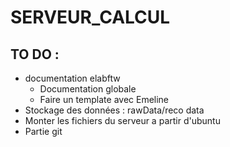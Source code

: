# SERVEUR_CALCUL





## TO DO :

* documentation elabftw
  * Documentation globale
  * Faire un template avec Emeline
* Stockage des données : rawData/reco data
* Monter les fichiers du serveur a partir d'ubuntu
* Partie git